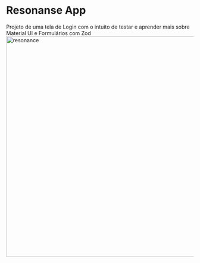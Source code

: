 # Resonanse App
Projeto de uma tela de Login com o intuito de testar e aprender mais sobre Material UI e Formulários com Zod
<img width="770" height="593" alt="resonance" src="https://github.com/user-attachments/assets/3cfcda85-8781-43d3-bba2-5e6e35abfc75" />
